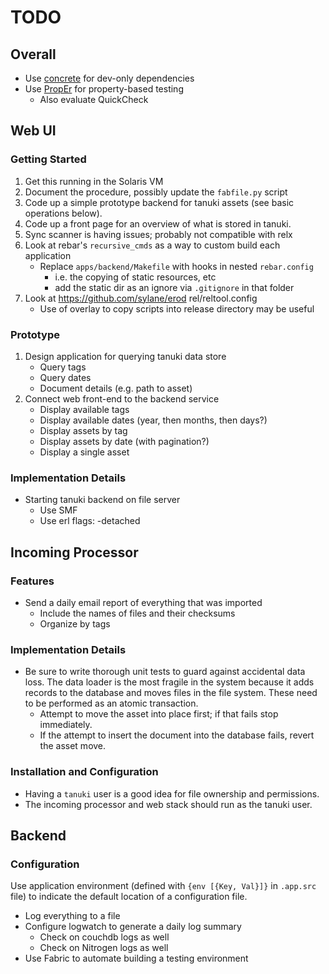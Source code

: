 # TODO

## Overall

* Use [concrete](https://github.com/opscode/concrete) for dev-only dependencies
* Use [PropEr](http://proper.softlab.ntua.gr) for property-based testing
    * Also evaluate QuickCheck

## Web UI

### Getting Started

1. Get this running in the Solaris VM
1. Document the procedure, possibly update the `fabfile.py` script
1. Code up a simple prototype backend for tanuki assets (see basic operations below).
1. Code up a front page for an overview of what is stored in tanuki.
1. Sync scanner is having issues; probably not compatible with relx
1. Look at rebar's `recursive_cmds` as a way to custom build each application
    * Replace `apps/backend/Makefile` with hooks in nested `rebar.config`
        * i.e. the copying of static resources, etc
        * add the static dir as an ignore via `.gitignore` in that folder
1. Look at https://github.com/sylane/erod rel/reltool.config
    * Use of overlay to copy scripts into release directory may be useful

### Prototype

1. Design application for querying tanuki data store
    * Query tags
    * Query dates
    * Document details (e.g. path to asset)
1. Connect web front-end to the backend service
    * Display available tags
    * Display available dates (year, then months, then days?)
    * Display assets by tag
    * Display assets by date (with pagination?)
    * Display a single asset

### Implementation Details

* Starting tanuki backend on file server
    * Use SMF
    * Use erl flags: -detached

## Incoming Processor

### Features

* Send a daily email report of everything that was imported
    * Include the names of files and their checksums
    * Organize by tags

### Implementation Details

* Be sure to write thorough unit tests to guard against accidental data loss. The data loader is the most fragile in the system because it adds records to the database and moves files in the file system. These need to be performed as an atomic transaction.
    * Attempt to move the asset into place first; if that fails stop immediately.
    * If the attempt to insert the document into the database fails, revert the asset move.

### Installation and Configuration

* Having a `tanuki` user is a good idea for file ownership and permissions.
* The incoming processor and web stack should run as the tanuki user.

## Backend

### Configuration

Use application environment (defined with `{env [{Key, Val}]}` in `.app.src` file) to indicate the default location of a configuration file.

- Log everything to a file
- Configure logwatch to generate a daily log summary
    - Check on couchdb logs as well
    - Check on Nitrogen logs as well
- Use Fabric to automate building a testing environment
